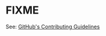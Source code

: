 # FIXME
See: [GitHub's Contributing Guidelines](https://github.com/blog/1184-contributing-guidelines)

